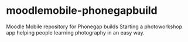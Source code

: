 # moodlemobile-phonegapbuild
Moodle Mobile repository for Phonegap builds
Starting a photoworkshop app helping people learning photography in an easy way.
